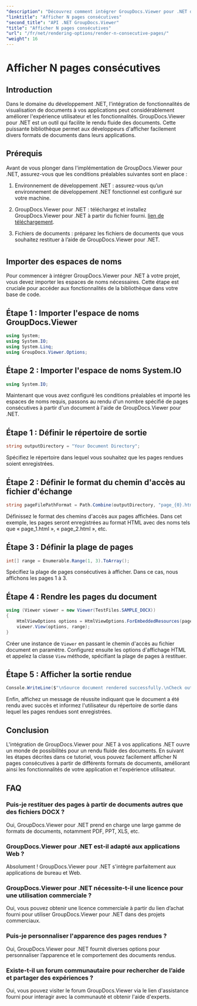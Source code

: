 ```yaml
---
"description": "Découvrez comment intégrer GroupDocs.Viewer pour .NET dans vos applications pour restituer sans effort des documents avec N pages consécutives."
"linktitle": "Afficher N pages consécutives"
"second_title": "API .NET GroupDocs.Viewer"
"title": "Afficher N pages consécutives"
"url": "/fr/net/rendering-options/render-n-consecutive-pages/"
"weight": 16
---
```


# Afficher N pages consécutives

## Introduction
Dans le domaine du développement .NET, l'intégration de fonctionnalités de visualisation de documents à vos applications peut considérablement améliorer l'expérience utilisateur et les fonctionnalités. GroupDocs.Viewer pour .NET est un outil qui facilite le rendu fluide des documents. Cette puissante bibliothèque permet aux développeurs d'afficher facilement divers formats de documents dans leurs applications.
## Prérequis
Avant de vous plonger dans l'implémentation de GroupDocs.Viewer pour .NET, assurez-vous que les conditions préalables suivantes sont en place :
1. Environnement de développement .NET : assurez-vous qu’un environnement de développement .NET fonctionnel est configuré sur votre machine.
  
2. GroupDocs.Viewer pour .NET : téléchargez et installez GroupDocs.Viewer pour .NET à partir du fichier fourni. [lien de téléchargement](https://releases.groupdocs.com/viewer/net/).
3. Fichiers de documents : préparez les fichiers de documents que vous souhaitez restituer à l’aide de GroupDocs.Viewer pour .NET.
#
## Importer des espaces de noms
Pour commencer à intégrer GroupDocs.Viewer pour .NET à votre projet, vous devez importer les espaces de noms nécessaires. Cette étape est cruciale pour accéder aux fonctionnalités de la bibliothèque dans votre base de code.
## Étape 1 : Importer l'espace de noms GroupDocs.Viewer
```csharp
using System;
using System.IO;
using System.Linq;
using GroupDocs.Viewer.Options;
```
## Étape 2 : Importer l'espace de noms System.IO
```csharp
using System.IO;
```

Maintenant que vous avez configuré les conditions préalables et importé les espaces de noms requis, passons au rendu d'un nombre spécifié de pages consécutives à partir d'un document à l'aide de GroupDocs.Viewer pour .NET.
## Étape 1 : Définir le répertoire de sortie
```csharp
string outputDirectory = "Your Document Directory";
```
Spécifiez le répertoire dans lequel vous souhaitez que les pages rendues soient enregistrées.
## Étape 2 : Définir le format du chemin d'accès au fichier d'échange
```csharp
string pageFilePathFormat = Path.Combine(outputDirectory, "page_{0}.html");
```
Définissez le format des chemins d'accès aux pages affichées. Dans cet exemple, les pages seront enregistrées au format HTML avec des noms tels que « page_1.html », « page_2.html », etc.
## Étape 3 : Définir la plage de pages
```csharp
int[] range = Enumerable.Range(1, 3).ToArray();
```
Spécifiez la plage de pages consécutives à afficher. Dans ce cas, nous affichons les pages 1 à 3.
## Étape 4 : Rendre les pages du document
```csharp
using (Viewer viewer = new Viewer(TestFiles.SAMPLE_DOCX))
{
    HtmlViewOptions options = HtmlViewOptions.ForEmbeddedResources(pageFilePathFormat);
    viewer.View(options, range);
}
```
Créer une instance de `Viewer` en passant le chemin d'accès au fichier document en paramètre. Configurez ensuite les options d'affichage HTML et appelez la classe `View` méthode, spécifiant la plage de pages à restituer.
## Étape 5 : Afficher la sortie rendue
```csharp
Console.WriteLine($"\nSource document rendered successfully.\nCheck output in {outputDirectory}.");
```
Enfin, affichez un message de réussite indiquant que le document a été rendu avec succès et informez l'utilisateur du répertoire de sortie dans lequel les pages rendues sont enregistrées.

## Conclusion
L'intégration de GroupDocs.Viewer pour .NET à vos applications .NET ouvre un monde de possibilités pour un rendu fluide des documents. En suivant les étapes décrites dans ce tutoriel, vous pouvez facilement afficher N pages consécutives à partir de différents formats de documents, améliorant ainsi les fonctionnalités de votre application et l'expérience utilisateur.
## FAQ
### Puis-je restituer des pages à partir de documents autres que des fichiers DOCX ?
Oui, GroupDocs.Viewer pour .NET prend en charge une large gamme de formats de documents, notamment PDF, PPT, XLS, etc.
### GroupDocs.Viewer pour .NET est-il adapté aux applications Web ?
Absolument ! GroupDocs.Viewer pour .NET s'intègre parfaitement aux applications de bureau et Web.
### GroupDocs.Viewer pour .NET nécessite-t-il une licence pour une utilisation commerciale ?
Oui, vous pouvez obtenir une licence commerciale à partir du lien d’achat fourni pour utiliser GroupDocs.Viewer pour .NET dans des projets commerciaux.
### Puis-je personnaliser l'apparence des pages rendues ?
Oui, GroupDocs.Viewer pour .NET fournit diverses options pour personnaliser l’apparence et le comportement des documents rendus.
### Existe-t-il un forum communautaire pour rechercher de l’aide et partager des expériences ?
Oui, vous pouvez visiter le forum GroupDocs.Viewer via le lien d'assistance fourni pour interagir avec la communauté et obtenir l'aide d'experts.